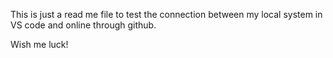 This is just a read me file to test the connection between my local system in VS code and online through github.

Wish me luck!

